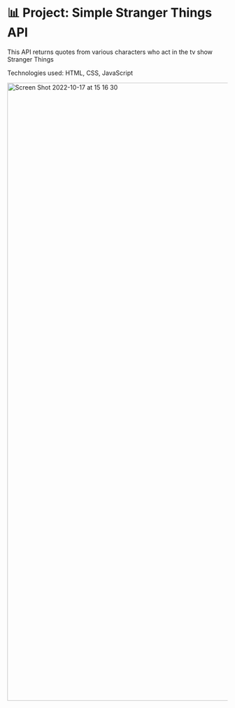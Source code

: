 # 📊 Project: Simple Stranger Things API 
This API returns quotes from various characters who act in the tv show Stranger Things

Technologies used: HTML, CSS, JavaScript


<img width="1412" alt="Screen Shot 2022-10-17 at 15 16 30" src="https://user-images.githubusercontent.com/100469351/196263276-c4243cf3-7170-493c-ac12-1b79107d6ec7.png">
